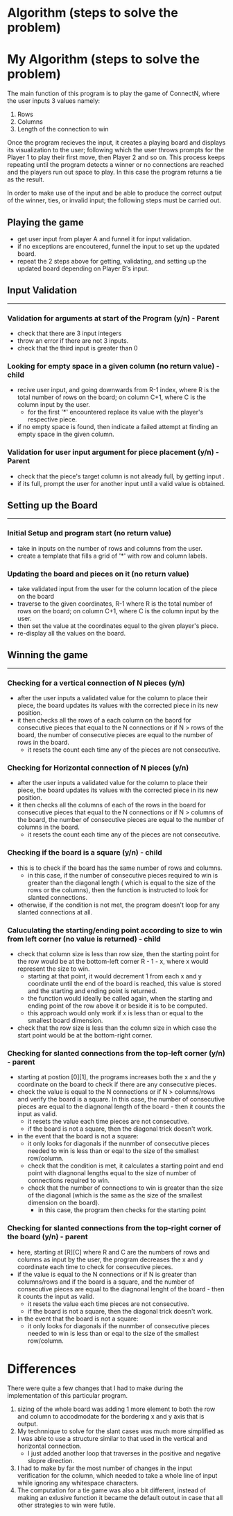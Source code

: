 # Algorithm (steps to solve the problem)
# My Algorithm (steps to solve the problem)

The main function of this program is to play the game of ConnectN, where the user inputs 3 values namely: 
1. Rows
2. Columns
3. Length of the connection to win

Once the program recieves the input, it creates a playing board and displays its visualization to the user; following which the user throws prompts for the Player 1 to play their first move, then Player 2 and so on. This process keeps repeating until the program detects a winner or no connections are reached and the players run out space to play. In this case the program returns a tie as the result.

In order to make use of the input and be able to produce the correct output of the winner, ties, or invalid input; the following steps must be carried out.

## Playing the game
- get user input from player A and funnel it for input validation. 
- if no exceptions are encoutered, funnel the input to set up the updated board.
- repeat the 2 steps above for getting, validating, and setting up the updated board depending on Player B's input.

## Input Validation

---

### Validation for arguments at start of the Program (y/n) - Parent
- check that there are 3 input integers
- throw an error if there are not 3 inputs. 
- check that the third input is greater than 0

### Looking for empty space in a given column (no return value) - child
- recive user input, and going downwards from R-1 index, where R is the total number of rows on the board; on column C+1, where C is the column input by the user.
    - for the first '*' encountered replace its value with the player's respective piece.
- if no empty space is found, then indicate a failed attempt at finding an empty space in the given column.

### Validation for user input argument for piece placement (y/n) - Parent
- check that the piece's target column is not already full, by getting input .
- if its full, prompt the user for another input until a valid value is obtained.

## Setting up the Board

---

### Initial Setup and program start (no return value)
- take in inputs on the number of rows and columns from the user. 
- create a template that fills a grid of '*' with row and column labels. 
 
### Updating the board and pieces on it (no return value)
- take validated input from the user for the column location of the piece on the board
- traverse to the given coordinates, R-1 where R is the total number of rows on the board; on column C+1, where C is the column input by the user. 
- then set the value at the coordinates equal to the given player's piece.
- re-display all the values on the board.

## Winning the game

---

### Checking for a vertical connection of N pieces (y/n)
- after the user inputs a validated value for the column to place their piece, the board updates its values with the corrected piece in its new position. 
- it then checks all the rows of a each column on the baord for consecutive pieces that equal to the N connections or if N > rows of the board, the number of consecutive pieces are equal to the number of rows in the board.
    - it resets the count each time any of the pieces are not consecutive.

### Checking for Horizontal connection of N pieces (y/n)
- after the user inputs a validated value for the column to place their piece, the board updates its values with the corrected piece in its new position. 
- it then checks all the columns of each of the rows in the board for consecutive pieces that equal to the N connections or if N > columns of the board, the number of consecutive pieces are equal to the number of columns in the board.
    - it resets the count each time any of the pieces are not consecutive.
    
### Checking if the board is a square (y/n) - child
- this is to check if the board has the same number of rows and columns. 
    - in this case, if the number of consecutive pieces required to win is greater than the diagonal length ( which is equal to the size of the rows or the columns), then the function is instructed to look for slanted connections.
- otherwise, if the condition is not met, the program doesn't loop for any slanted connections at all.

### Caluculating the starting/ending point according to size to win from left corner (no value is returned) - child
- check that column size is less than row size, then the starting point for the row would be at the bottom-left corner R - 1 - x, where x would represent the size to win.
    - starting at that point, it would decrement 1 from each x and y coordinate until the end of the board is reached, this value is stored and the starting and ending point is returned.
    - the function would ideally be called again, when the starting and ending point of the row above it or beside it is to be computed.
    - this approach would only work if x is less than or equal to the smallest board dimension.
- check that the row size is less than the column size in which case the start point would be at the bottom-right corner. 

    
### Checking for slanted connections from the top-left corner (y/n) - parent
- starting at postion [0][1], the programs increases both the x and the y coordinate on the board to check if there are any consecutive pieces. 
- check the value is equal to the N connections or if N > columns/rows and verify the board is a square. In this case, the number of consecutive pieces are equal to the diagnonal length of the board - then it counts the input as valid.
    - it resets the value each time pieces are not consecutive.
    - if the board is not a square, then the diagonal trick doesn't work.
- in the event that the board is not a square:
    - it only looks for diagonals if the nunmber of consecutive pieces needed to win is less than or eqal to the size of the smallest row/column.
    - check that the condition is met, it calculates a starting point and end point with diagnonal lengths equal to the size of number of connections required to win.
    - check that the number of connections to win is greater than the size of the diagonal (which is the same as the size of the smallest dimension on the board).
        - in this case, the program then checks for the starting point 
        
    
### Checking for slanted connections from the top-right corner of the board (y/n) - parent
- here, starting at [R][C] where R and C are the numbers of rows and columns as input by the user, the program decreases the x and y coordinate each time to check for consecutive pieces.
- if the value is equal to the N connections or if N is greater than columns/rows and if the board is a square, and the number of consecutive pieces are equal to the diagnonal lenght of the board - then it counts the input as valid.
    - it resets the value each time pieces are not consecutive.
    - if the board is not a square, then the diagonal trick doesn't work.
- in the event that the board is not a square:
    - it only looks for diagonals if the nunmber of consecutive pieces needed to win is less than or eqal to the size of the smallest row/column.

# Differences

There were quite a few changes that I had to make during the implementation of this particular program. 

1. sizing of the whole board was adding 1 more element to both the row and column to accodmodate for the bordering x and y axis that is output. 
2. My technnique to solve for the slant cases was much more simplified as I was able to use a structure similar to that used in the vertical and horizontal connection. 
    - I just added another loop that traverses in the positive and negative slopre direction. 
3.  I had to make by far the most number of changes in the input verification for the column, which needed to take a whole line of input while ignoring any whitespace characters.
4. The computation for a tie game was also a bit different, instead of making an exlusive function it became the default outout in case that all other strategies to win were futile.